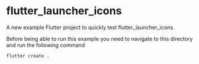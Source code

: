 # flutter_launcher_icons

A new example Flutter project to quickly test flutter_launcher_icons.

Before being able to run this example you need to navigate to this directory and run the following command

```
flutter create .
```
